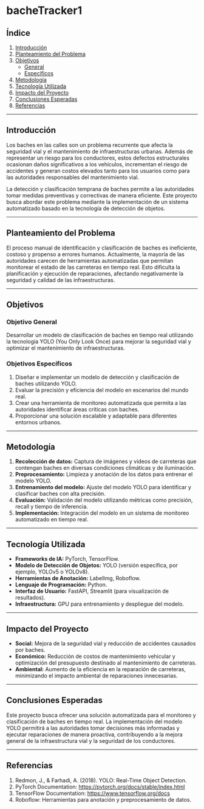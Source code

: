 # **bacheTracker1**

## **Índice**
1. [Introducción](#introducción)
2. [Planteamiento del Problema](#planteamiento-del-problema)
3. [Objetivos](#objetivos)
   - [General](#objetivo-general)
   - [Específicos](#objetivos-específicos)
4. [Metodología](#metodología)
5. [Tecnología Utilizada](#tecnología-utilizada)
6. [Impacto del Proyecto](#impacto-del-proyecto)
7. [Conclusiones Esperadas](#conclusiones-esperadas)
8. [Referencias](#referencias)

---

## **Introducción**
Los baches en las calles son un problema recurrente que afecta la seguridad vial y el mantenimiento de infraestructuras urbanas. Además de representar un riesgo para los conductores, estos defectos estructurales ocasionan daños significativos a los vehículos, incrementan el riesgo de accidentes y generan costos elevados tanto para los usuarios como para las autoridades responsables del mantenimiento vial.

La detección y clasificación temprana de baches permite a las autoridades tomar medidas preventivas y correctivas de manera eficiente. Este proyecto busca abordar este problema mediante la implementación de un sistema automatizado basado en la tecnología de detección de objetos.

---

## **Planteamiento del Problema**
El proceso manual de identificación y clasificación de baches es ineficiente, costoso y propenso a errores humanos. Actualmente, la mayoría de las autoridades carecen de herramientas automatizadas que permitan monitorear el estado de las carreteras en tiempo real. Esto dificulta la planificación y ejecución de reparaciones, afectando negativamente la seguridad y calidad de las infraestructuras.

---

## **Objetivos**

### **Objetivo General**
Desarrollar un modelo de clasificación de baches en tiempo real utilizando la tecnología YOLO (You Only Look Once) para mejorar la seguridad vial y optimizar el mantenimiento de infraestructuras.

### **Objetivos Específicos**
1. Diseñar e implementar un modelo de detección y clasificación de baches utilizando YOLO.
2. Evaluar la precisión y eficiencia del modelo en escenarios del mundo real.
3. Crear una herramienta de monitoreo automatizada que permita a las autoridades identificar áreas críticas con baches.
4. Proporcionar una solución escalable y adaptable para diferentes entornos urbanos.

---

## **Metodología**
1. **Recolección de datos:** Captura de imágenes y videos de carreteras que contengan baches en diversas condiciones climáticas y de iluminación.
2. **Preprocesamiento:** Limpieza y anotación de los datos para entrenar el modelo YOLO.
3. **Entrenamiento del modelo:** Ajuste del modelo YOLO para identificar y clasificar baches con alta precisión.
4. **Evaluación:** Validación del modelo utilizando métricas como precisión, recall y tiempo de inferencia.
5. **Implementación:** Integración del modelo en un sistema de monitoreo automatizado en tiempo real.

---

## **Tecnología Utilizada**
- **Frameworks de IA:** PyTorch, TensorFlow.
- **Modelo de Detección de Objetos:** YOLO (versión específica, por ejemplo, YOLOv5 o YOLOv8).
- **Herramientas de Anotación:** LabelImg, Roboflow.
- **Lenguaje de Programación:** Python.
- **Interfaz de Usuario:** FastAPI, Streamlit (para visualización de resultados).
- **Infraestructura:** GPU para entrenamiento y despliegue del modelo.

---

## **Impacto del Proyecto**
- **Social:** Mejora de la seguridad vial y reducción de accidentes causados por baches.
- **Económico:** Reducción de costos de mantenimiento vehicular y optimización del presupuesto destinado al mantenimiento de carreteras.
- **Ambiental:** Aumento de la eficiencia en la reparación de carreteras, minimizando el impacto ambiental de reparaciones innecesarias.

---

## **Conclusiones Esperadas**
Este proyecto busca ofrecer una solución automatizada para el monitoreo y clasificación de baches en tiempo real. La implementación del modelo YOLO permitirá a las autoridades tomar decisiones más informadas y ejecutar reparaciones de manera proactiva, contribuyendo a la mejora general de la infraestructura vial y la seguridad de los conductores.

---

## **Referencias**
1. Redmon, J., & Farhadi, A. (2018). YOLO: Real-Time Object Detection. 
2. PyTorch Documentation: https://pytorch.org/docs/stable/index.html
3. TensorFlow Documentation: https://www.tensorflow.org/docs
4. Roboflow: Herramientas para anotación y preprocesamiento de datos.
